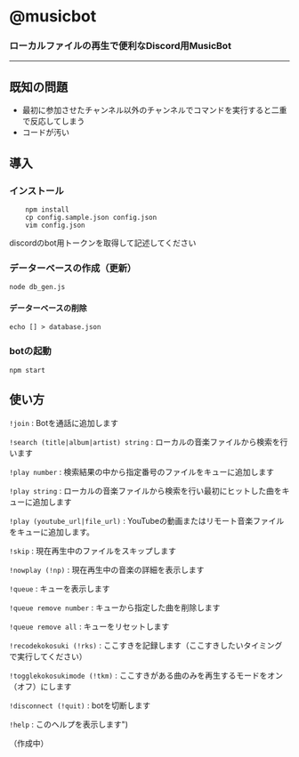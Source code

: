 # @musicbot 
### ローカルファイルの再生で便利なDiscord用MusicBot
***
## 既知の問題
 - 最初に参加させたチャンネル以外のチャンネルでコマンドを実行すると二重で反応してしまう
 - コードが汚い

## 導入
### インストール
```
    npm install
    cp config.sample.json config.json
    vim config.json 
```
discordのbot用トークンを取得して記述してください
### データーベースの作成（更新）
```node db_gen.js```
#### データーベースの削除
```echo [] > database.json```
### botの起動
```npm start```

## 使い方
`!join` : Botを通話に追加します 

`!search (title|album|artist) string` : ローカルの音楽ファイルから検索を行います 

`!play number` : 検索結果の中から指定番号のファイルをキューに追加します 

`!play string` : ローカルの音楽ファイルから検索を行い最初にヒットした曲をキューに追加します 

`!play (youtube_url|file_url)` : YouTubeの動画またはリモート音楽ファイルをキューに追加します。 

`!skip` : 現在再生中のファイルをスキップします 

`!nowplay (!np)` : 現在再生中の音楽の詳細を表示します 

`!queue` : キューを表示します 

`!queue remove number` : キューから指定した曲を削除します 

`!queue remove all` : キューをリセットします 

`!recodekokosuki (!rks)` : ここすきを記録します（ここすきしたいタイミングで実行してください） 

`!togglekokosukimode (!tkm)` : ここすきがある曲のみを再生するモードをオン（オフ）にします 

`!disconnect (!quit)` : botを切断します 

`!help` : このヘルプを表示します") 
 
（作成中）